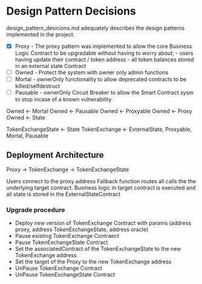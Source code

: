 # Design Pattern Decisions

design_pattern_desicions.md adequately describes the design patterns implemented in the project.

- [x] Proxy - The proxy pattern was implemented to allow the core Business Logic Contract to be upgradable without having to worry about; - users having update their contract / token address - all token balances stored in an external state Contract
- [ ] Owned - Protect the system with owner only admin functions
- [ ] Mortal - ownerOnly functionality to allow deprecated contracts to be killed/selfdestruct
- [ ] Pausable - ownerOnly Circuit Breaker to allow the Smart Contract sysm to stop incase of a known vulnerability.

Owned <- Mortal
Owned <- Pausable
Owned <- Proxyable
Owned <- Proxy
Owned <- State

TokenExchangeState <- State
TokenExchange <- ExternalState, Proxyable, Mortal, Pausable

## Deployment Architecture

Proxy -> TokenExchange -> TokenExchangeState

Users connect to the proxy address
Fallback function routes all calls the the underlying target contract.
Business logic in target contract is executed and all state is stored in the
ExternalStateContract

### Upgrade procedure

- Deploy new version of TokenExchange Contract with params (address proxy, address TokenExchangeState, address oracle)
- Pause existing TokenExchange Contraect
- Pause TokenExchangeState Contract
- Set the associatedContract of the TokenExchangeState to the new TokenExchange address
- Set the target of the Proxy to the new TokenExchange address
- UnPause TokenExchange Contract
- UnPause TokenExchangeState Contract
